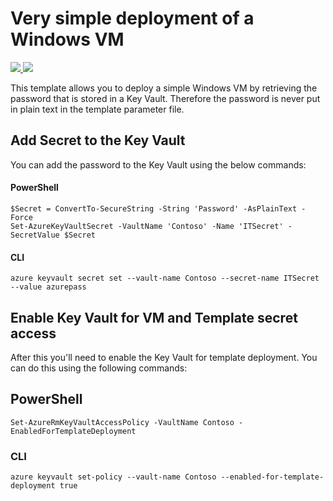 # Very simple deployment of a Windows VM

<a href="https://portal.azure.com/#create/Microsoft.Template/uri/https%3A%2F%2Fraw.githubusercontent.com%2FIrekRomaniuk%2Fazure%2Fmaster%2Fvm-secure-password%2Fazuredeploy.json" target="_blank">
    <img src="http://azuredeploy.net/deploybutton.png"/>
</a>
<a href="http://armviz.io/#/?load=https%3A%2F%2Fraw.githubusercontent.com%2FIrekRomaniuk%2Fazure%2Fmaster%2Fvm-secure-password%2Fazuredeploy.json" target="_blank">
    <img src="http://armviz.io/visualizebutton.png"/>
</a>

This template allows you to deploy a simple Windows VM by retrieving the password that is stored in a Key Vault. Therefore the password is never put in plain text in the template parameter file.

## Add Secret to the Key Vault
You can add the password to the Key Vault using the below commands:

#### PowerShell
```
$Secret = ConvertTo-SecureString -String 'Password' -AsPlainText -Force
Set-AzureKeyVaultSecret -VaultName 'Contoso' -Name 'ITSecret' -SecretValue $Secret
```
#### CLI
```
azure keyvault secret set --vault-name Contoso --secret-name ITSecret --value azurepass
```

## Enable Key Vault for VM and Template secret access
After this you'll need to enable the Key Vault for template deployment. You can do this using the following commands:

## PowerShell
```
Set-AzureRmKeyVaultAccessPolicy -VaultName Contoso -EnabledForTemplateDeployment
```

### CLI
```
azure keyvault set-policy --vault-name Contoso --enabled-for-template-deployment true
```
